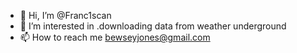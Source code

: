 - 👋 Hi, I’m @Franc1scan
- 👀 I’m interested in .downloading data from weather underground
-  📫 How to reach me bewseyjones@gmail.com

<!---
Franc1scan/Franc1scan is a ✨ special ✨ repository because its `README.md` (this file) appears on your GitHub profile.
You can click the Preview link to take a look at your changes.
--->
